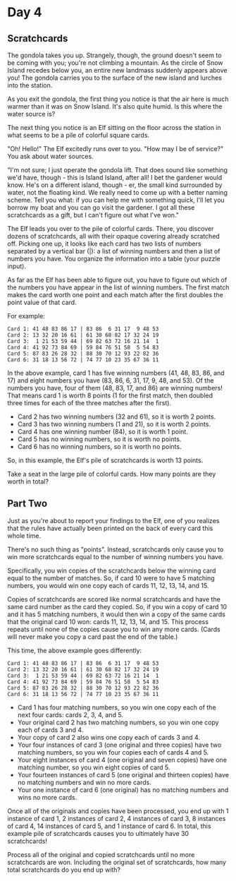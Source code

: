 # Day 4
## Scratchcards

The gondola takes you up. Strangely, though, the ground doesn't seem to be coming with you; you're not climbing a 
mountain. As the circle of Snow Island recedes below you, an entire new landmass suddenly appears above you! The gondola 
carries you to the surface of the new island and lurches into the station.

As you exit the gondola, the first thing you notice is that the air here is much warmer than it was on Snow Island. It's 
also quite humid. Is this where the water source is?

The next thing you notice is an Elf sitting on the floor across the station in what seems to be a pile of colorful 
square cards.

"Oh! Hello!" The Elf excitedly runs over to you. "How may I be of service?" You ask about water sources.

"I'm not sure; I just operate the gondola lift. That does sound like something we'd have, though - this is Island 
Island, after all! I bet the gardener would know. He's on a different island, though - er, the small kind surrounded by 
water, not the floating kind. We really need to come up with a better naming scheme. Tell you what: if you can help me 
with something quick, I'll let you borrow my boat and you can go visit the gardener. I got all these scratchcards as a 
gift, but I can't figure out what I've won."

The Elf leads you over to the pile of colorful cards. There, you discover dozens of scratchcards, all with their opaque 
covering already scratched off. Picking one up, it looks like each card has two lists of numbers separated by a vertical 
bar (|): a list of winning numbers and then a list of numbers you have. You organize the information into a table (your 
puzzle input).

As far as the Elf has been able to figure out, you have to figure out which of the numbers you have appear in the list 
of winning numbers. The first match makes the card worth one point and each match after the first doubles the point 
value of that card.

For example:

```
Card 1: 41 48 83 86 17 | 83 86  6 31 17  9 48 53
Card 2: 13 32 20 16 61 | 61 30 68 82 17 32 24 19
Card 3:  1 21 53 59 44 | 69 82 63 72 16 21 14  1
Card 4: 41 92 73 84 69 | 59 84 76 51 58  5 54 83
Card 5: 87 83 26 28 32 | 88 30 70 12 93 22 82 36
Card 6: 31 18 13 56 72 | 74 77 10 23 35 67 36 11
```

In the above example, card 1 has five winning numbers (41, 48, 83, 86, and 17) and eight numbers you have (83, 86, 6, 
31, 17, 9, 48, and 53). Of the numbers you have, four of them (48, 83, 17, and 86) are winning numbers! That means card 
1 is worth 8 points (1 for the first match, then doubled three times for each of the three matches after the first).

- Card 2 has two winning numbers (32 and 61), so it is worth 2 points.
- Card 3 has two winning numbers (1 and 21), so it is worth 2 points.
- Card 4 has one winning number (84), so it is worth 1 point.
- Card 5 has no winning numbers, so it is worth no points.
- Card 6 has no winning numbers, so it is worth no points.

So, in this example, the Elf's pile of scratchcards is worth 13 points.

Take a seat in the large pile of colorful cards. How many points are they worth in total?

## Part Two

Just as you're about to report your findings to the Elf, one of you realizes that the rules have actually been printed 
on the back of every card this whole time.

There's no such thing as "points". Instead, scratchcards only cause you to win more scratchcards equal to the number of
winning numbers you have.

Specifically, you win copies of the scratchcards below the winning card equal to the number of matches. So, if card 10
were to have 5 matching numbers, you would win one copy each of cards 11, 12, 13, 14, and 15.

Copies of scratchcards are scored like normal scratchcards and have the same card number as the card they copied. So, 
if you win a copy of card 10 and it has 5 matching numbers, it would then win a copy of the same cards that the original 
card 10 won: cards 11, 12, 13, 14, and 15. This process repeats until none of the copies cause you to win any more 
cards. (Cards will never make you copy a card past the end of the table.)

This time, the above example goes differently:
```
Card 1: 41 48 83 86 17 | 83 86  6 31 17  9 48 53
Card 2: 13 32 20 16 61 | 61 30 68 82 17 32 24 19
Card 3:  1 21 53 59 44 | 69 82 63 72 16 21 14  1
Card 4: 41 92 73 84 69 | 59 84 76 51 58  5 54 83
Card 5: 87 83 26 28 32 | 88 30 70 12 93 22 82 36
Card 6: 31 18 13 56 72 | 74 77 10 23 35 67 36 11
```

- Card 1 has four matching numbers, so you win one copy each of the next four cards: cards 2, 3, 4, and 5.
- Your original card 2 has two matching numbers, so you win one copy each of cards 3 and 4.
- Your copy of card 2 also wins one copy each of cards 3 and 4.
- Your four instances of card 3 (one original and three copies) have two matching numbers, so you win four copies each 
of cards 4 and 5.
- Your eight instances of card 4 (one original and seven copies) have one matching number, so you win eight copies of 
card 5.
- Your fourteen instances of card 5 (one original and thirteen copies) have no matching numbers and win no more cards.
- Your one instance of card 6 (one original) has no matching numbers and wins no more cards.

Once all of the originals and copies have been processed, you end up with 1 instance of card 1, 2 instances of card 2, 4 
instances of card 3, 8 instances of card 4, 14 instances of card 5, and 1 instance of card 6. In total, this example 
pile of scratchcards causes you to ultimately have 30 scratchcards!

Process all of the original and copied scratchcards until no more scratchcards are won. Including the original set of 
scratchcards, how many total scratchcards do you end up with?